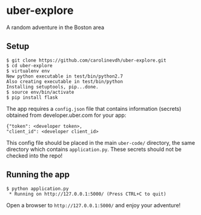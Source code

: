 uber-explore
=========

A random adventure in the Boston area

Setup
----

```
$ git clone https://github.com/carolinevdh/uber-explore.git
$ cd uber-explore
$ virtualenv env
New python executable in test/bin/python2.7
Also creating executable in test/bin/python
Installing setuptools, pip...done.
$ source env/bin/activate
$ pip install flask
```

The app requires a `config.json` file that contains information
(secrets) obtained from developer.uber.com for your app:

```
{"token": <developer token>,
"client_id": <developer client_id>
```

This config file should be placed in the main `uber-code/` directory,
the same directory which contains `application.py`.  These secrets
should not be checked into the repo!

Running the app
------

```
$ python application.py
 * Running on http://127.0.0.1:5000/ (Press CTRL+C to quit)
```

Open a browser to `http://127.0.0.1:5000/` and enjoy your adventure!